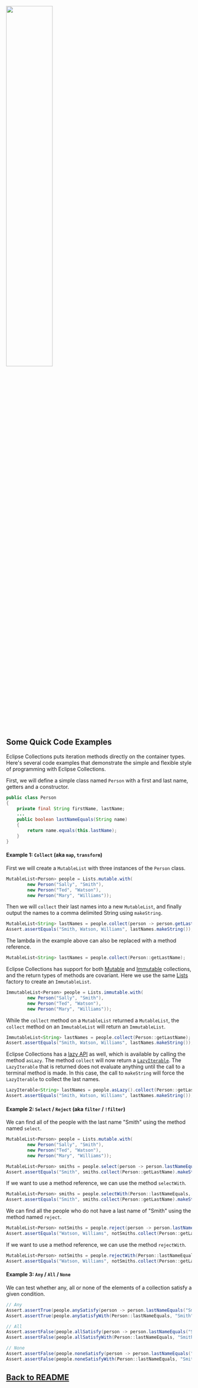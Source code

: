 <!--
  ~ Copyright (c) 2021 Goldman Sachs and others.
  ~ All rights reserved. This program and the accompanying materials
  ~ are made available under the terms of the Eclipse Public License v1.0
  ~ and Eclipse Distribution License v. 1.0 which accompany this distribution.
  ~ The Eclipse Public License is available at http://www.eclipse.org/legal/epl-v10.html
  ~ and the Eclipse Distribution License is available at
  ~ http://www.eclipse.org/org/documents/edl-v10.php.
  -->
<a href="https://www.eclipse.org/collections/"><img src="https://github.com/eclipse/eclipse-collections/blob/master/artwork/eclipse-collections-logo.png" height="50%" width="50%"></a>

## Some Quick Code Examples

Eclipse Collections puts iteration methods directly on the container types. Here's several code examples that demonstrate the simple and flexible style of programming with Eclipse Collections.

First, we will define a simple class named `Person` with a first and last name, getters and a constructor.

```java
public class Person
{
    private final String firstName, lastName;
    ...
    public boolean lastNameEquals(String name)
    {
        return name.equals(this.lastName);
    }
}
```

#### Example 1: `Collect` (aka `map`, `transform`)
First we will create a `MutableList` with three instances of the `Person` class. 
```java
MutableList<Person> people = Lists.mutable.with(
        new Person("Sally", "Smith"),
        new Person("Ted", "Watson"),
        new Person("Mary", "Williams"));
```
Then we will `collect` their last names into a new `MutableList`, and finally output the names to a comma delimited String using `makeString`. 
```java
MutableList<String> lastNames = people.collect(person -> person.getLastName());
Assert.assertEquals("Smith, Watson, Williams", lastNames.makeString());
```
The lambda in the example above can also be replaced with a method reference.

```java
MutableList<String> lastNames = people.collect(Person::getLastName);
```
Eclipse Collections has support for both [Mutable][MutableCollection] and [Immutable][ImmutableCollection] collections, and the return types of methods are covariant.  Here we use the same [Lists][Lists] factory to create an `ImmutableList`.
```java
ImmutableList<Person> people = Lists.immutable.with(
        new Person("Sally", "Smith"),
        new Person("Ted", "Watson"),
        new Person("Mary", "Williams"));
```
While the `collect` method on a `MutableList` returned a `MutableList`, the `collect` method on an `ImmutableList` will return an `ImmutableList`.  
```java
ImmutableList<String> lastNames = people.collect(Person::getLastName);
Assert.assertEquals("Smith, Watson, Williams", lastNames.makeString());
```

Eclipse Collections has a [lazy API][LazyIterable] as well, which is available by calling the method `asLazy`.  The method `collect` will now return a [`LazyIterable`][LazyIterable].  The `LazyIterable` that is returned does not evaluate anything until the call to a terminal method is made.  In this case, the call to `makeString` will force the `LazyIterable` to collect the last names.

```java
LazyIterable<String> lastNames = people.asLazy().collect(Person::getLastName);
Assert.assertEquals("Smith, Watson, Williams", lastNames.makeString());
```
#### Example 2: `Select` / `Reject` (aka `filter` / `!filter`)
We can find all of the people with the last name "Smith" using the method named `select`.
```java
MutableList<Person> people = Lists.mutable.with(
        new Person("Sally", "Smith"),
        new Person("Ted", "Watson"),
        new Person("Mary", "Williams"));

MutableList<Person> smiths = people.select(person -> person.lastNameEquals("Smith"));
Assert.assertEquals("Smith", smiths.collect(Person::getLastName).makeString());
```
If we want to use a method reference, we can use the method `selectWith`.
```java
MutableList<Person> smiths = people.selectWith(Person::lastNameEquals, "Smith");
Assert.assertEquals("Smith", smiths.collect(Person::getLastName).makeString());
```
We can find all the people who do not have a last name of "Smith" using the method named `reject`.
```java
MutableList<Person> notSmiths = people.reject(person -> person.lastNameEquals("Smith"));
Assert.assertEquals("Watson, Williams", notSmiths.collect(Person::getLastName).makeString());
```
If we want to use a method reference, we can use the method `rejectWith`.
```java
MutableList<Person> notSmiths = people.rejectWith(Person::lastNameEquals, "Smith");
Assert.assertEquals("Watson, Williams", notSmiths.collect(Person::getLastName).makeString());
```

#### Example 3: `Any` / `All` / `None`
We can test whether any, all or none of the elements of a collection satisfy a given condition.
```java
// Any
Assert.assertTrue(people.anySatisfy(person -> person.lastNameEquals("Smith"));
Assert.assertTrue(people.anySatisfyWith(Person::lastNameEquals, "Smith"));

// All
Assert.assertFalse(people.allSatisfy(person -> person.lastNameEquals("Smith"));
Assert.assertFalse(people.allSatisfyWith(Person::lastNameEquals, "Smith"));

// None
Assert.assertFalse(people.noneSatisfy(person -> person.lastNameEquals("Smith"));
Assert.assertFalse(people.noneSatisfyWith(Person::lastNameEquals, "Smith"));
```

## [Back to README](./README.md)

[MutableCollection]: https://www.eclipse.org/collections/javadoc/10.4.0/org/eclipse/collections/api/collection/MutableCollection.html
[ImmutableCollection]: https://www.eclipse.org/collections/javadoc/10.4.0/org/eclipse/collections/api/collection/ImmutableCollection.html
[LazyIterable]: https://www.eclipse.org/collections/javadoc/10.4.0/org/eclipse/collections/api/LazyIterable.html
[Lists]: https://www.eclipse.org/collections/javadoc/10.4.0/org/eclipse/collections/api/factory/Lists.html

